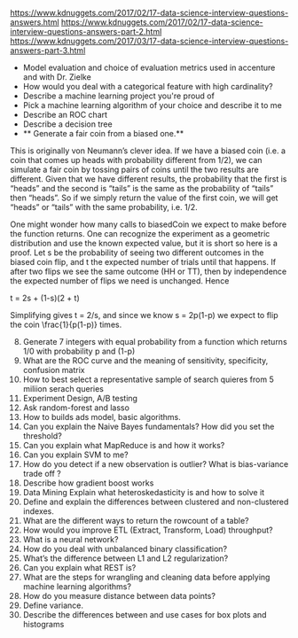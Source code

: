 https://www.kdnuggets.com/2017/02/17-data-science-interview-questions-answers.html
https://www.kdnuggets.com/2017/02/17-data-science-interview-questions-answers-part-2.html
https://www.kdnuggets.com/2017/03/17-data-science-interview-questions-answers-part-3.html
- Model evaluation and choice of evaluation metrics used in accenture and with Dr. Zielke
- How would you deal with a categorical feature with high cardinality?
- Describe a machine learning project you're proud of
- Pick a machine learning algorithm of your choice and describe it to me
- Describe an ROC chart
- Describe a decision tree
- ** Generate a fair coin from a biased one.**

This is originally von Neumann’s clever idea. If we have a biased coin (i.e. a coin that comes up heads with probability different from 1/2), we can simulate a fair coin by tossing pairs of coins until the two results are different. Given that we have different results, the probability that the first is “heads” and the second is “tails” is the same as the probability of “tails” then “heads”. So if we simply return the value of the first coin, we will get “heads” or “tails” with the same probability, i.e. 1/2.

One might wonder how many calls to biasedCoin we expect to make before the function returns. One can recognize the experiment as a geometric distribution and use the known expected value, but it is short so here is a proof. Let s be the probability of seeing two different outcomes in the biased coin flip, and t the expected number of trials until that happens. If after two flips we see the same outcome (HH or TT), then by independence the expected number of flips we need is unchanged. Hence

t = 2s + (1-s)(2 + t)

Simplifying gives t = 2/s, and since we know s = 2p(1-p) we expect to flip the coin \frac{1}{p(1-p)} times.

8. Generate 7 integers with equal probability from a function which returns 1/0 with probability p and (1-p)
9. What are the ROC curve and the meaning of sensitivity, specificity, confusion matrix  
11. How to best select a representative sample of search quieres from 5 miliion serach queries
12. Experiment Design, A/B testing
13. Ask random-forest and lasso 
14. How to builds ads model, basic algorithms.  
15. Can you explain the Naive Bayes fundamentals? How did you set the threshold?
16. Can you explain what MapReduce is and how it works?  
17. Can you explain SVM to me?
18. How do you detect if a new observation is outlier? What is bias-variance trade off ? 
19. Describe how gradient boost works
20. Data Mining Explain what heteroskedasticity is and how to solve it
21. Define and explain the differences between clustered and non-clustered indexes.
22. What are the different ways to return the rowcount of a table?
23. How would you improve ETL (Extract, Transform, Load) throughput?
24. What is a neural network?
25. How do you deal with unbalanced binary classification?
26. What’s the difference between L1 and L2 regularization?
27. Can you explain what REST is?
28. What are the steps for wrangling and cleaning data before applying machine learning algorithms?
29. How do you measure distance between data points?
30. Define variance.
31. Describe the differences between and use cases for box plots and histograms



